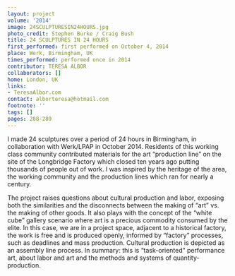 ```yaml
---
layout: project
volume: '2014'
image: 24SCULPTURESIN24HOURS.jpg
photo_credit: Stephen Burke / Craig Bush
title: 24 SCULPTURES IN 24 HOURS
first_performed: first performed on October 4, 2014
place: Werk, Birmingham, UK
times_performed: performed once in 2014
contributor: TERESA ALBOR
collaborators: []
home: London, UK
links:
- TeresaAlbor.com
contact: alborteresa@hotmail.com
footnote: ''
tags: []
pages: 288-289
---
```


I made 24 sculptures over a period of 24 hours in Birmingham, in collaboration with Werk/LPAP in October 2014. Residents of this working class community contributed materials for the art “production line” on the site of the Longbridge Factory which closed ten years ago putting thousands of people out of work. I was inspired by the heritage of the area, the working community and the production lines which ran for nearly a century.

The project raises questions about cultural production and labor, exposing both the similarities and the disconnects between the making of “art” vs. the making of other goods. It also plays with the concept of the “white cube” gallery scenario where art is a precious commodity consumed by the elite. In this case, we are in a project space, adjacent to a historical factory, the work is free and is produced openly, informed by “factory” processes, such as deadlines and mass production. Cultural production is depicted as an assembly line process. In summary: this is “task-oriented” performance art, about labor and art and the methods and systems of quantity-production.
